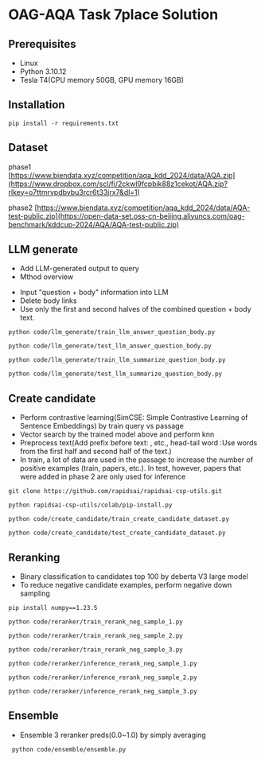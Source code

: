 # OAG-AQA Task 7place Solution

## Prerequisites
* Linux 
* Python 3.10.12
* Tesla T4(CPU memory 50GB, GPU memory 16GB)

## Installation

` pip install -r requirements.txt `

## Dataset

phase1 [https://www.biendata.xyz/competition/aqa_kdd_2024/data/AQA.zip](https://www.dropbox.com/scl/fi/2ckwl9fcpbik88z1cekot/AQA.zip?rlkey=o7ttmrvpdbvbu3rcr6t33jrx7&dl=1)

phase2 [https://www.biendata.xyz/competition/aqa_kdd_2024/data/AQA-test-public.zip](https://open-data-set.oss-cn-beijing.aliyuncs.com/oag-benchmark/kddcup-2024/AQA/AQA-test-public.zip)

## LLM generate
* Add LLM-generated output to query
* Mthod overview
- Input "question + body" information into LLM
- Delete body links
- Use only the first and second halves of the combined question + body text.
  
` python code/llm_generate/train_llm_answer_question_body.py `

` python code/llm_generate/test_llm_answer_question_body.py `

` python code/llm_generate/train_llm_summarize_question_body.py `

` python code/llm_generate/test_llm_summarize_question_body.py `

## Create candidate
* Perform contrastive learning(SimCSE: Simple Contrastive Learning of Sentence Embeddings) by train query vs passage
* Vector search by the trained model above and perform knn
* Preprocess text(Add prefix before text: <question>, <llm answer> etc., head-tail word :Use words from the first half and second half of the text.)
* In train, a lot of data are used in the passage to increase the number of positive examples (train, papers, etc.). In test, however, papers that were added in phase 2 are only used for inference
  
` git clone https://github.com/rapidsai/rapidsai-csp-utils.git `

` python rapidsai-csp-utils/colab/pip-install.py `

` python code/create_candidate/train_create_candidate_dataset.py `

` python code/create_candidate/test_create_candidate_dataset.py `

## Reranking
* Binary classification to candidates top 100 by deberta V3 large model
* To reduce negative candidate examples, perform negative down sampling

` pip install numpy==1.23.5 `

` python code/reranker/train_rerank_neg_sample_1.py `

` python code/reranker/train_rerank_neg_sample_2.py `

` python code/reranker/train_rerank_neg_sample_3.py `

` python code/reranker/inference_rerank_neg_sample_1.py `

` python code/reranker/inference_rerank_neg_sample_2.py `

` python code/reranker/inference_rerank_neg_sample_3.py `

## Ensemble
* Ensemble 3 reranker preds(0.0~1.0) by simply averaging

` python code/ensemble/ensemble.py` 

